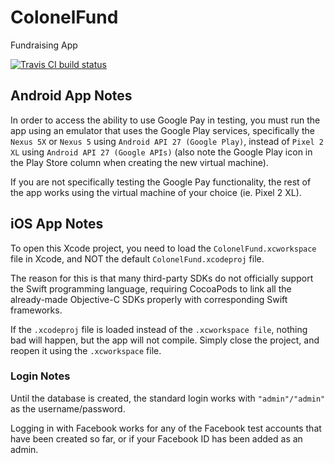 # ColonelFund
Fundraising App

[![Travis CI build status](https://travis-ci.org/cwpenner/Colonel-Fund.svg?branch=master)](https://travis-ci.org/cwpenner/Colonel-Fund)

## Android App Notes
In order to access the ability to use Google Pay in testing, you must run the app using an emulator that uses the Google Play services, specifically the `Nexus 5X` or `Nexus 5` using `Android API 27 (Google Play)`, instead of `Pixel 2 XL` using `Android API 27 (Google APIs)` (also note the Google Play icon in the Play Store column when creating the new virtual machine).

If you are not specifically testing the Google Pay functionality, the rest of the app works using the virtual machine of your choice (ie. Pixel 2 XL).


## iOS App Notes
To open this Xcode project, you need to load the `ColonelFund.xcworkspace` file in Xcode, and NOT the default `ColonelFund.xcodeproj` file.

The reason for this is that many third-party SDKs do not officially support the Swift programming language, requiring CocoaPods to link all the already-made Objective-C SDKs properly with corresponding Swift frameworks.

If the `.xcodeproj` file is loaded instead of the `.xcworkspace file`, nothing bad will happen, but the app will not compile. Simply close the project, and reopen it using the `.xcworkspace` file.


### Login Notes
Until the database is created, the standard login works with `"admin"/"admin"` as the username/password.

Logging in with Facebook works for any of the Facebook test accounts that have been created so far, or if your Facebook ID has been added as an admin.